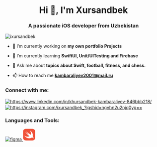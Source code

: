 <h1 align="center">Hi 👋, I'm Xursandbek</h1>
<h3 align="center">A passionate iOS developer from Uzbekistan</h3>

<p align="left"> <img src="https://komarev.com/ghpvc/?username=ixursandbek&label=Profile%20views&color=0e75b6&style=flat" alt="ixursandbek" /> </p>

- 🔭 I’m currently working on **my own portfolio Projects**

- 🌱 I’m currently learning **SwiftUI, Unit/UITesting and Firebase**

- 💬 Ask me about **topics about Swift, football, fitness, and chess.**

- 📫 How to reach me **kambaraliyev2001@mail.ru**

<h3 align="left">Connect with me:</h3>
<p align="left">
<a href="https://linkedin.com/in/https://www.linkedin.com/in/khursandbek-kambaraliyev-846bbb218/" target="blank"><img align="center" src="https://raw.githubusercontent.com/rahuldkjain/github-profile-readme-generator/master/src/images/icons/Social/linked-in-alt.svg" alt="https://www.linkedin.com/in/khursandbek-kambaraliyev-846bbb218/" height="30" width="40" /></a>
<a href="https://instagram.com/https://instagram.com/ixursandbek_?igshid=ngvhn2u2njq0yg==" target="blank"><img align="center" src="https://raw.githubusercontent.com/rahuldkjain/github-profile-readme-generator/master/src/images/icons/Social/instagram.svg" alt="https://instagram.com/ixursandbek_?igshid=ngvhn2u2njq0yg==" height="30" width="40" /></a>
</p>

<h3 align="left">Languages and Tools:</h3>
<p align="left"> <a href="https://www.figma.com/" target="_blank" rel="noreferrer"> <img src="https://www.vectorlogo.zone/logos/figma/figma-icon.svg" alt="figma" width="40" height="40"/> </a> <a href="https://developer.apple.com/swift/" target="_blank" rel="noreferrer"> <img src="https://raw.githubusercontent.com/devicons/devicon/master/icons/swift/swift-original.svg" alt="swift" width="40" height="40"/> </a> </p>
